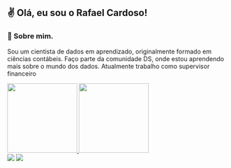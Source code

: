 ## ✌️ Olá, eu sou o Rafael Cardoso!

### 🧐 Sobre mim.
Sou um cientista de dados em aprendizado, originalmente formado em ciências contábeis. Faço parte da comunidade DS, onde estou aprendendo mais sobre o mundo dos dados. Atualmente trabalho como supervisor financeiro
 <div>
  <a href="https://github.com/rafaelcardosop">
  <img height="160em" src="https://github-readme-stats.vercel.app/api?username=rafaelcardosop&show_icons=true&theme=dracula&include_all_commits=true&count_private=true"/>
  <img height="160em" src="https://github-readme-stats.vercel.app/api/top-langs/?username=rafaelcardosop&layout=compact&langs_count=7&theme=dracula"/>
 </div>
  
  <div> 
    <a href = "https://www.linkedin.com/in/rafaella-ballerini-45875016a" target="_blank"><img src="https://img.shields.io/badge/-LinkedIn-%230077B5?style=for-the-badge&logo=linkedin&logoColor=white" target="_blank"></a>
    <a href = "mailto:rafinha_cardoso25@hotmail.com"><img src="https://img.shields.io/badge/-Hotmail-0078D4?style=for-the-badge&logo=microsoft-outlook&logoColor=white" target="_blank"></a>
  </div>
